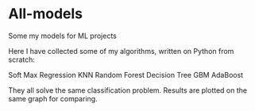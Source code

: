 # All-models
Some my models for ML projects

Here I have collected some of my algorithms, written on Python from scratch:

Soft Max Regression
KNN
Random Forest
Decision Tree
GBM
AdaBoost

They all solve the same classification problem. Results are plotted on the same graph for comparing.
